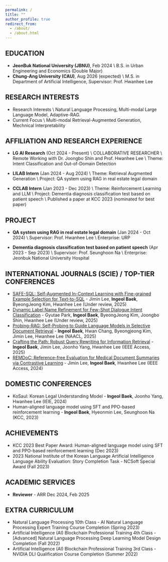 ```yaml
---
permalink: /
title: ""
author_profile: true
redirect_from: 
  - /about/
  - /about.html
---
```


## EDUCATION
- **JeonBuk National University (JBNU)**, Feb 2024 \\
  B.S. in Urban Engineering and Economics (Double Major)
- **Chung-Ang University (CAU)**, Aug 2026 (expected) \\
  M.S. in Department of Artificial Intelligence, Supervisor: Prof. Hwanhee Lee

## RESEARCH INTERESTS
- Research Interests \\
  Natural Language Processing, Multi-modal Large Language Model, Adaptive-RAG.
- Current Focus \\
  Multi-modal Retrieval-Augmented Generation, Mechnical Interpretability

## AFFILIATION AND RESEARCH EXPERIENCE
- **LG AI Research** (Oct 2024 - Present) \\
  COLLABORATIVE RESEARCHER \\
  Remote Working with Dr. Joongbo Shin and Prof. Hwanhee Lee \\
  Theme: Intent Classification and Out-of-Domain Detection

- **LILAB Intern** (Jan 2024 - Aug 2024) \\
  Theme: Retrieval Augmented Generation \\
  Project: QA system using RAG in real estate legal domain

- **CCLAB Intern** (Jan 2023 - Dec 2023) \\
  Theme: Reinforcement Learning and LLM \\
  Project: Dementia diagnosis classification test based on patient speech \\
  Published a paper at KCC 2023 (nominated for best paper)

## PROJECT
- **QA system using RAG in real estate legal domain** (Jan 2024 - Oct 2024) \\
  Supervisor: Prof. Hwanhee Lee \\
  Enterprise: URP 

- **Dementia diagnosis classification test based on patient speech** (Apr 2023 - Sep 2023) \\
  Supervisor: Prof. Seunghoon Na \\
  Enterprise: Jeonbuk National University Hospital

## INTERNATIONAL JOURNALS (SCIE) / TOP-TIER CONFERENCES
- [SAFE-SQL: Self-Augmented In-Context Learning with Fine-grained Example Selection for Text-to-SQL](https://arxiv.org/abs/2502.11438) - Jimin Lee, **Ingeol Baek**, ByeongJeong Kim, Hwanhee Lee (Under review, 2025)
- [Dynamic Label Name Refinement for Few-Shot Dialogue Intent Classification](https://arxiv.org/abs/2412.15603) - Gyutae Park, **Ingeol Baek**, ByeongJeong Kim, Joongbo Shin, Hwanhee Lee (Under review, 2025)
- [Probing-RAG: Self-Probing to Guide Language Models in Selective Document Retrieval](https://arxiv.org/abs/2410.13339) - **Ingeol Baek**, Hwan Chang, Byeongjeong Kim, Jimin Lee, Hwanhee Lee (NAACL, 2025)
- [Crafting the Path: Robust Query Rewriting for Information Retrieval](https://arxiv.org/abs/2407.12529) - **Ingeol Baek**, Jimin Lee, Joonho Yang, Hwanhee Lee (IEEE Access, 2025)
- [REMDoC: Reference-free Evaluation for Medical Document Summaries via Contrastive Learning](https://ieeexplore.ieee.org/document/10804787) - Jimin Lee, **Ingeol Baek**, Hwanhee Lee (IEEE Access, 2024)

## DOMESTIC CONFERENCES
- KoSaul: Korean Legal Understanding Model - **Ingeol Baek**, Joonho Yang, Hwanhee Lee (IEIE, 2024)
- Human-aligned language model using SFT and PPO-based reinforcement learning - **Ingeol Baek**,
Hyeonmin Lee, Seunghoon Na (KCC, 2023)

## ACHIEVEMENTS
- KCC 2023 Best Paper Award: Human-aligned language model using SFT and PPO-based reinforcement learning (Dec 2023)
- 2023 National Institute of the Korean Language Artificial Intelligence Language Ability Evaluation: Story Completion Task - NCSoft Special Award (Fall 2023)


## ACADEMIC SERVICES
- **Reviewer** - ARR Dec 2024, Feb 2025

## EXTRA CURRICULUM
- Natural Language Processing 10th Class - AI Natural Language Processing Expert Training Course Completion (Spring 2023)
- Artificial Intelligence (AI) Blockchain Professional Training 4th Class - [Advanced] Natural Language Processing Deep Learning Model Design Completion (Fall 2022)
- Artificial Intelligence (AI) Blockchain Professional Training 3rd Class - NVIDIA DLI Qualification Course Completion (Summer 2022)
